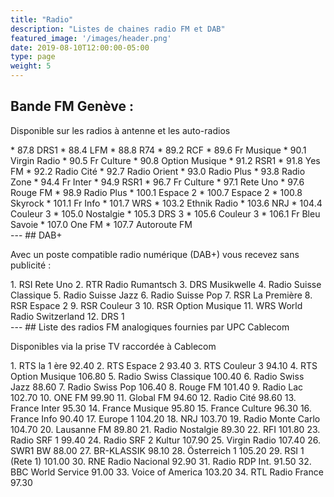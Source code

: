 ```yaml
---
title: "Radio"
description: "Listes de chaines radio FM et DAB"
featured_image: '/images/header.png'
date: 2019-08-10T12:00:00-05:00
type: page
weight: 5
---
```

## Bande FM Genève :

Disponible sur les radios à antenne et les auto-radios
<div style="text-align:left;">
* 87.8 	  DRS1
* 88.4 	  LFM
* 88.8 	  R74
* 89.2 	  RCF
* 89.6 	  Fr Musique
* 90.1 	  Virgin Radio
* 90.5  	Fr Culture
* 90.8 	  Option Musique
* 91.2 	  RSR1
* 91.8 	  Yes FM
* 92.2 	  Radio Cité
* 92.7 	  Radio Orient
* 93.0 	  Radio Plus
* 93.8    Radio Zone
* 94.4 	  Fr Inter
* 94.9 	  RSR1
* 96.7 	  Fr Culture
* 97.1 	  Rete Uno
* 97.6 	  Rouge FM
* 98.9 	  Radio Plus
* 100.1   Espace 2
* 100.7   Espace 2
* 100.8   Skyrock
* 101.1   Fr Info
* 101.7   WRS
* 103.2   Ethnik Radio
* 103.6   NRJ
* 104.4   Couleur 3
* 105.0   Nostalgie
* 105.3   DRS 3
* 105.6   Couleur 3
* 106.1   Fr Bleu Savoie
* 107.0   One FM
* 107.7   Autoroute FM
</div>
---
## DAB+

Avec un poste compatible radio numérique (DAB+) vous recevez sans publicité :
<div style="text-align:left;">
1.	RSI Rete Uno
2.	RTR Radio Rumantsch
3.	DRS Musikwelle
4.	Radio Suisse Classique
5.	Radio Suisse Jazz
6.	Radio Suisse Pop
7.	RSR La Première
8.	RSR Espace 2
9.	RSR Couleur 3
10. RSR Option Musique
11. WRS World Radio Switzerland
12. DRS 1
</div>
---
## Liste des radios FM analogiques fournies par UPC Cablecom

Disponibles via la prise TV raccordée à Cablecom
<div style="text-align:left;">
1.		RTS la 1 ère	          92.40
2.		RTS Espace 2	          93.40
3.		RTS Couleur 3	          94.10
4.		RTS Option Musique	   106.80
5.		Radio Swiss Classique	 100.40
6.		Radio Swiss Jazz	      88.60
7.		Radio Swiss Pop	       106.40
8.		Rouge FM	             101.40
9.		Radio Lac	             102.70
10.	  ONE FM	                99.90
11.	  Global FM	              94.60
12.	  Radio Cité	            98.60
13.	  France Inter	          95.30
14.	  France Musique	        95.80
15.	  France Culture	        96.30
16.	  France Info	            90.40
17.	  Europe 1	             104.20
18.	  NRJ	                   103.70
19.	  Radio Monte Carlo      104.70
20.	  Lausanne FM	            89.80
21.	  Radio Nostalgie	        89.30
22.	  RFI	                   101.80
23.	  Radio SRF 1	            99.40
24.	  Radio SRF 2 Kultur	   107.90
25.	  Virgin Radio	         107.40
26.	  SWR1 BW	                88.00
27.	  BR-KLASSIK	            98.10
28.	  Österreich 1	         105.20
29.	  RSI 1 (Rete 1)	       101.00
30.	  RNE Radio Nacional    	92.90
31.	  Radio RDP Int.	        91.50
32.	  BBC World Service	      91.00
33.	  Voice of America	     103.20
34.	  RTL Radio France	      97.30
</div>
